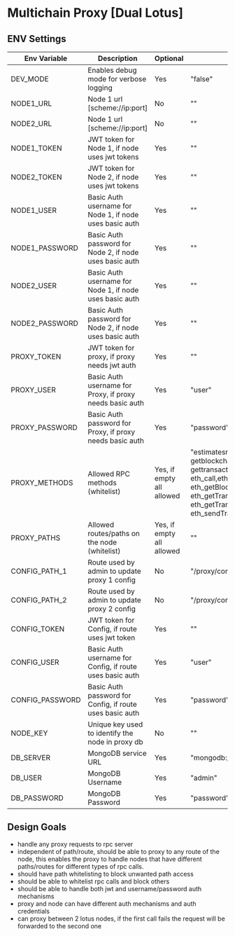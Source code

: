 # Multichain Proxy [Dual Lotus]

## ENV Settings

| Env Variable   | Description                                              | Optional                  |   Default Value  (in Docker image)                                                                                                                                                                                                                                                                                                                                                                                                                                                     |
|----------------|----------------------------------------------------------|---------------------------|----------------------------------------------------------------------------------------------------------------------------------------------------------------------------------------------------------------------------------------------------------------------------------------------------------------------------------------------------------------------------------------------------------------------------------------------------------------------------------------|
| DEV_MODE       | Enables debug mode for verbose logging                   | Yes                       | "false"                                                                                                                                                                                                                                                                                                                                                                                                                                                                                |
| NODE1_URL      | Node 1 url [scheme://ip:port]                            | No                        | ""                                                                                                                                                                                                                                                                                                                                                                                                                                                                                     |
| NODE2_URL      | Node 1 url [scheme://ip:port]                            | No                        | ""                                                                                                                                                                                                                                                                                                                                                                                                                                                                                     |
| NODE1_TOKEN    | JWT token for Node 1, if node uses jwt tokens            | Yes                       | ""                                                                                                                                                                                                                                                                                                                                                                                                                                                                                     |
| NODE2_TOKEN    | JWT token for Node 2, if node uses jwt tokens            | Yes                       | ""                                                                                                                                                                                                                                                                                                                                                                                                                                                                                     |
| NODE1_USER     | Basic Auth username for Node 1, if node uses basic auth  | Yes                       | ""                                                                                                                                                                                                                                                                                                                                                                                                                                                                                     |
| NODE1_PASSWORD | Basic Auth password for Node 2, if node uses basic auth  | Yes                       | ""                                                                                                                                                                                                                                                                                                                                                                                                                                                                                     |
| NODE2_USER     | Basic Auth username for Node 1, if node uses basic auth  | Yes                       | ""                                                                                                                                                                                                                                                                                                                                                                                                                                                                                     |
| NODE2_PASSWORD | Basic Auth password for Node 2, if node uses basic auth  | Yes                       | ""                                                                                                                                                                                                                                                                                                                                                                                                                                                                                     |
| PROXY_TOKEN    | JWT token for proxy, if proxy needs jwt auth             | Yes                       | ""                                                                                                                                                                                                                                                                                                                                                                                                                                                                                     |
| PROXY_USER     | Basic Auth username for Proxy, if proxy needs basic auth | Yes                       | "user"                                                                                                                                                                                                                                                                                                                                                                                                                                                                                 |
| PROXY_PASSWORD | Basic Auth password for Proxy, if proxy needs basic auth | Yes                       | "password"                                                                                                                                                                                                                                                                                                                                                                                                                                                                             |
| PROXY_METHODS  | Allowed RPC methods (whitelist)                          | Yes, if empty all allowed | "estimatesmartfee,estimatefee,getbestblockhash, getblockchaininfo,getblockcount,getrawtransaction, gettransaction,gettxout,listunspent,sendrawtransaction,eth_blockNumber, eth_call,eth_chainId,eth_estimateGas,eth_gasPrice,eth_getBalance, eth_getBlockByHash,eth_getBlockByNumber,eth_getCode,eth_getLogs, eth_getTransactionByHash,eth_getTransactionCount, eth_getTransactionReceipt,eth_pendingTransactions,eth_sendRawTransaction, eth_sendTransaction,eth_syncing,net_version" |
| PROXY_PATHS    | Allowed routes/paths on the node (whitelist)             | Yes, if empty all allowed | ""                                                                                                                                                                                                                                                                                                                                                                                                                                                                                     |
| CONFIG_PATH_1  | Route used by admin to update proxy 1 config             | No                        | "/proxy/config/1"                                                                                                                                                                                                                                                                                                                                                                                                                                                                      |
| CONFIG_PATH_2  | Route used by admin to update proxy 2 config             | No                        | "/proxy/config/2"                                                                                                                                                                                                                                                                                                                                                                                                                                                                      |
| CONFIG_TOKEN   | JWT token for Config, if route uses jwt token            | Yes                       | ""                                                                                                                                                                                                                                                                                                                                                                                                                                                                                     |
| CONFIG_USER    | Basic Auth username for Config, if route uses basic auth | Yes                       | "user"                                                                                                                                                                                                                                                                                                                                                                                                                                                                                 |
| CONFIG_PASSWORD| Basic Auth password for Config, if route uses basic auth | Yes                       | "password"                                                                                                                                                                                                                                                                                                                                                                                                                                                                             |
| NODE_KEY       | Unique key used to identify the node in proxy db         | No                        | ""                                                                                                                                                                                                                                                                                                                                                                                                                                                                                     |
| DB_SERVER      | MongoDB service URL                                      | Yes                       | "mongodb://mongo-service:27017"                                                                                                                                                                                                                                                                                                                                                                                                                                                        |
| DB_USER        | MongoDB Username                                         | Yes                       | "admin"                                                                                                                                                                                                                                                                                                                                                                                                                                                                                |
| DB_PASSWORD    | MongoDB Password                                         | Yes                       | "password"                                                                                                                                                                                                                                                                                                                                                                                                                                                                             |

## Design Goals

- handle any proxy requests to rpc server
- independent of path/route, should be able to proxy to any route of the node, this enables the proxy to handle nodes that have different paths/routes for different types of rpc calls.
- should have path whitelisting to block unwanted path access
- should be able to whitelist rpc calls and block others
- should be able to handle both jwt and username/password auth mechanisms
- proxy and node can have different auth mechanisms and auth credentials
- can proxy between 2 lotus nodes, if the first call fails the request will be forwarded to the second one